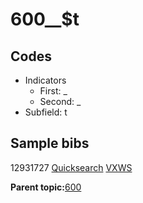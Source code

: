# 600\_\_$t

## Codes

-   Indicators
    -   First: \_
    -   Second: \_
-   Subfield: t

## Sample bibs

12931727 [Quicksearch](https://search.library.yale.edu/catalog/12931727) [VXWS](http://prodorbis.library.yale.edu:7014/vxws/GetHoldingsService?bibId=12931727)

**Parent topic:**[600](../../tags/600/600.md)

